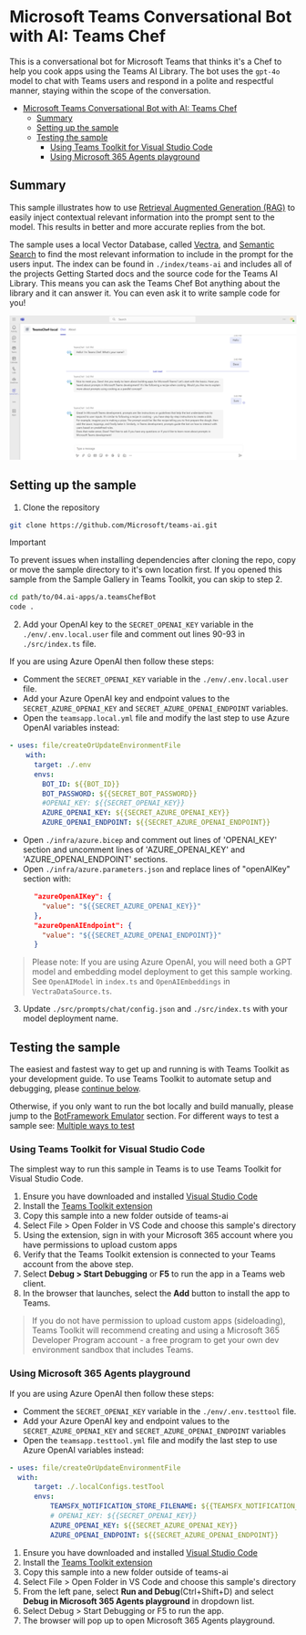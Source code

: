 # Microsoft Teams Conversational Bot with AI: Teams Chef

This is a conversational bot for Microsoft Teams that thinks it's a Chef to help you cook apps using the Teams AI Library. The bot uses the `gpt-4o` model to chat with Teams users and respond in a polite and respectful manner, staying within the scope of the conversation.

<!-- @import "[TOC]" {cmd="toc" depthFrom=1 depthTo=6 orderedList=false} -->

<!-- code_chunk_output -->

- [Microsoft Teams Conversational Bot with AI: Teams Chef](#microsoft-teams-conversational-bot-with-ai-teams-chef)
    - [Summary](#summary)
    - [Setting up the sample](#setting-up-the-sample)
    - [Testing the sample](#testing-the-sample)
        - [Using Teams Toolkit for Visual Studio Code](#using-teams-toolkit-for-visual-studio-code)
        - [Using Microsoft 365 Agents playground](#using-teams-app-test-tool)

<!-- /code_chunk_output -->

## Summary

This sample illustrates how to use [Retrieval Augmented Generation (RAG)](https://en.wikipedia.org/wiki/Prompt_engineering#Retrieval-augmented_generation) to easily inject contextual relevant information into the prompt sent to the model. This results in better and more accurate replies from the bot.

The sample uses a local Vector Database, called [Vectra](https://github.com/Stevenic/vectra), and [Semantic Search](https://en.wikipedia.org/wiki/Semantic_search) to find the most relevant information to include in the prompt for the users input. The index can be found in `./index/teams-ai` and includes all of the projects Getting Started docs and the source code for the Teams AI Library. This means you can ask the Teams Chef Bot anything about the library and it can answer it. You can even ask it to write sample code for you!

![Teams Chef Bot](./assets/TeamsChef003.png?raw=1)

## Setting up the sample

1. Clone the repository

```bash
git clone https://github.com/Microsoft/teams-ai.git
```

> [!IMPORTANT]
> To prevent issues when installing dependencies after cloning the repo, copy or move the sample directory to it's own location first.
> If you opened this sample from the Sample Gallery in Teams Toolkit, you can skip to step 2.

```bash
cd path/to/04.ai-apps/a.teamsChefBot
code .
```

2. Add your OpenAI key to the `SECRET_OPENAI_KEY` variable in the `./env/.env.local.user` file and comment out lines 90-93 in `./src/index.ts` file.

If you are using Azure OpenAI then follow these steps:

- Comment the `SECRET_OPENAI_KEY` variable in the `./env/.env.local.user` file.
- Add your Azure OpenAI key and endpoint values to the `SECRET_AZURE_OPENAI_KEY` and `SECRET_AZURE_OPENAI_ENDPOINT` variables.
- Open the `teamsapp.local.yml` file and modify the last step to use Azure OpenAI variables instead:

```yml
- uses: file/createOrUpdateEnvironmentFile
    with:
      target: ./.env
      envs:
        BOT_ID: ${{BOT_ID}}
        BOT_PASSWORD: ${{SECRET_BOT_PASSWORD}}
        #OPENAI_KEY: ${{SECRET_OPENAI_KEY}}
        AZURE_OPENAI_KEY: ${{SECRET_AZURE_OPENAI_KEY}}
        AZURE_OPENAI_ENDPOINT: ${{SECRET_AZURE_OPENAI_ENDPOINT}}
```

- Open `./infra/azure.bicep` and comment out lines of 'OPENAI_KEY' section and uncomment lines of 'AZURE_OPENAI_KEY' and 'AZURE_OPENAI_ENDPOINT' sections.
- Open `./infra/azure.parameters.json` and replace lines of "openAIKey" section with:

```json
      "azureOpenAIKey": {
        "value": "${{SECRET_AZURE_OPENAI_KEY}}"
      },
      "azureOpenAIEndpoint": {
        "value": "${{SECRET_AZURE_OPENAI_ENDPOINT}}"
      }
```

> Please note: If you are using Azure OpenAI, you will need both a GPT model and embedding model deployment to get this sample working. See `OpenAIModel` in `index.ts` and `OpenAIEmbeddings` in `VectraDataSource.ts`.

3. Update `./src/prompts/chat/config.json` and `./src/index.ts` with your model deployment name.

## Testing the sample

The easiest and fastest way to get up and running is with Teams Toolkit as your development guide. To use Teams Toolkit to automate setup and debugging, please [continue below](#using-teams-toolkit-for-visual-studio-code).

Otherwise, if you only want to run the bot locally and build manually, please jump to the [BotFramework Emulator](https://github.com/microsoft/teams-ai/blob/main/getting-started/OTHER/BOTFRAMEWORK-EMULATOR.md) section.
For different ways to test a sample see: [Multiple ways to test](https://github.com/microsoft/teams-ai/tree/main/getting-started/OTHER)

### Using Teams Toolkit for Visual Studio Code

The simplest way to run this sample in Teams is to use Teams Toolkit for Visual Studio Code.

1. Ensure you have downloaded and installed [Visual Studio Code](https://code.visualstudio.com/docs/setup/setup-overview)
1. Install the [Teams Toolkit extension](https://marketplace.visualstudio.com/items?itemName=TeamsDevApp.ms-teams-vscode-extension)
1. Copy this sample into a new folder outside of teams-ai
1. Select File > Open Folder in VS Code and choose this sample's directory
1. Using the extension, sign in with your Microsoft 365 account where you have permissions to upload custom apps
1. Verify that the Teams Toolkit extension is connected to your Teams account from the above step.
1. Select **Debug > Start Debugging** or **F5** to run the app in a Teams web client.
1. In the browser that launches, select the **Add** button to install the app to Teams.

> If you do not have permission to upload custom apps (sideloading), Teams Toolkit will recommend creating and using a Microsoft 365 Developer Program account - a free program to get your own dev environment sandbox that includes Teams.

### Using Microsoft 365 Agents playground

If you are using Azure OpenAI then follow these steps:

- Comment the `SECRET_OPENAI_KEY` variable in the `./env/.env.testtool` file.
- Add your Azure OpenAI key and endpoint values to the `SECRET_AZURE_OPENAI_KEY` and `SECRET_AZURE_OPENAI_ENDPOINT` variables
- Open the `teamsapp.testtool.yml` file and modify the last step to use Azure OpenAI variables instead:

```yml
- uses: file/createOrUpdateEnvironmentFile
  with:
      target: ./.localConfigs.testTool
      envs:
          TEAMSFX_NOTIFICATION_STORE_FILENAME: ${{TEAMSFX_NOTIFICATION_STORE_FILENAME}}
          # OPENAI_KEY: ${{SECRET_OPENAI_KEY}}
          AZURE_OPENAI_KEY: ${{SECRET_AZURE_OPENAI_KEY}}
          AZURE_OPENAI_ENDPOINT: ${{SECRET_AZURE_OPENAI_ENDPOINT}}
```

1. Ensure you have downloaded and installed [Visual Studio Code](https://code.visualstudio.com/docs/setup/setup-overview)
1. Install the [Teams Toolkit extension](https://marketplace.visualstudio.com/items?itemName=TeamsDevApp.ms-teams-vscode-extension)
1. Copy this sample into a new folder outside of teams-ai
1. Select File > Open Folder in VS Code and choose this sample's directory
1. From the left pane, select **Run and Debug**(Ctrl+Shift+D) and select **Debug in Microsoft 365 Agents playground** in dropdown list.
1. Select Debug > Start Debugging or F5 to run the app.
1. The browser will pop up to open Microsoft 365 Agents playground.
